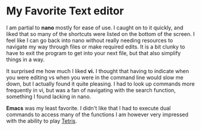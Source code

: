 # My Favorite Text editor

I am partial to **nano** mostly for ease of use.  I caught on to it quickly, and liked that so many of the shortcuts
were listed on the bottom of the screen. I feel like I can go back into nano without really needing resources
to navigate my way through files or make required edits.  It is a bit clunky to have to exit the program to 
get into your next file, but that also simplify things in a way.

It surprised me how much I liked **vi.**  I thought that having to indicate when you were editing vs when you were
in the command line would slow me down, but I actually found it quite pleasing. I had to look up commands more 
frequently in vi, but was a fan of navigating with the search function, something I found lacking in nano.

**Emacs** was my least favorite.  I didn't like that I had to execute dual commands to access many of the functions
I am however very impressed with the ability to play [Tetris](https://en.wikipedia.org/wiki/Tetris).
